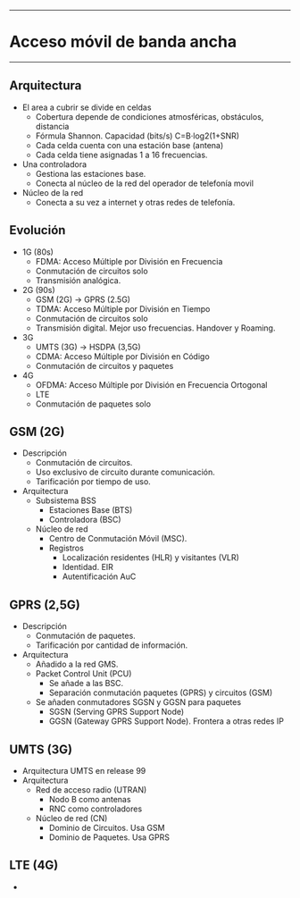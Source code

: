 
---
# Acceso móvil de banda ancha
---
## Arquitectura
- El area a cubrir se divide en celdas
	- Cobertura depende de condiciones atmosféricas, obstáculos, distancia
	- Fórmula Shannon. Capacidad (bits/s) C=B·log2(1+SNR)
	- Cada celda cuenta con una estación base (antena)
	- Cada celda tiene asignadas 1 a 16 frecuencias.
- Una controladora
	- Gestiona las estaciones base.
	- Conecta al núcleo de la red del operador de telefonía movil
- Núcleo de la red 
	- Conecta a su vez a internet y otras redes de telefonía.
## Evolución
- 1G (80s)
	- FDMA: Acceso Múltiple por División en Frecuencia
	- Conmutación de circuitos solo
	- Transmisión analógica.
- 2G (90s)
	- GSM (2G) -> GPRS (2.5G)
	- TDMA: Acceso Múltiple por División en Tiempo
	- Conmutación de circuitos solo
	- Transmisión digital. Mejor uso frecuencias. Handover y Roaming.
- 3G
	- UMTS (3G) -> HSDPA (3,5G)
	- CDMA: Acceso Múltiple por División en Código
	- Conmutación de circuitos y paquetes
- 4G
	- OFDMA: Acceso Múltiple por División en Frecuencia Ortogonal
	- LTE
	- Conmutación de paquetes solo
## GSM (2G)
- Descripción
	- Conmutación de circuitos.
	- Uso exclusivo de circuito durante comunicación.
	- Tarificación por tiempo de uso.
- Arquitectura
	- Subsistema BSS
		- Estaciones Base (BTS)
		- Controladora (BSC)
	- Núcleo de red
		- Centro de Conmutación Móvil (MSC).
		- Registros
			- Localización residentes (HLR) y visitantes (VLR)
			- Identidad. EIR
			- Autentificación AuC
## GPRS (2,5G)
- Descripción
	- Conmutación de paquetes.
	- Tarificación por cantidad de información.
- Arquitectura
	- Añadido a la red GMS.
	- Packet Control Unit (PCU) 
		- Se añade a las BSC.
		- Separación conmutación paquetes (GPRS) y circuitos (GSM)
	- Se añaden conmutadores SGSN y GGSN para paquetes
		- SGSN (Serving GPRS Support Node)
		- GGSN (Gateway GPRS Support Node). Frontera a otras redes IP
## UMTS (3G)
- Arquitectura UMTS en release 99
- Arquitectura
	- Red de acceso radio (UTRAN)
		- Nodo B como antenas
		- RNC como controladores
	- Núcleo de red (CN)
		- Dominio de Circuitos. Usa GSM
		- Dominio de Paquetes. Usa GPRS
## LTE (4G)
- 